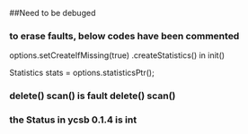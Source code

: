 ##Need to be debuged
### to erase faults, below codes have been commented
 options.setCreateIfMissing(true)
        .createStatistics()
 in
 init()

  Statistics stats = options.statisticsPtr();

###  delete() scan() is  fault delete() scan()


###  the Status in ycsb 0.1.4 is int